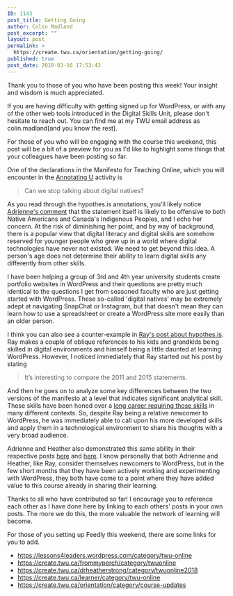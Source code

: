```yaml
---
ID: 1143
post_title: Getting Going
author: Colin Madland
post_excerpt: ""
layout: post
permalink: >
  https://create.twu.ca/orientation/getting-going/
published: true
post_date: 2018-03-16 17:53:43
---
```

Thank you to those of you who have been posting this week! Your insight and wisdom is much appreciated.

If you are having difficulty with getting signed up for WordPress, or with any of the other web tools introduced in the Digital Skills Unit, please don't hesitate to reach out. You can find me at my TWU email address as colin.madland[and you know the rest].

For those of you who will be engaging with the course this weekend, this post will be a bit of a preview for you as I'd like to highlight some things that your colleagues have been posting so far.

One of the declarations in the Manifesto for Teaching Online, which you will encounter in the <a href="https://create.twu.ca/orientation/digital-skills/annotating-u/" target="_blank" rel="noopener">Annotating U</a> activity is

<blockquote>Can we stop talking about digital natives?</blockquote>

As you read through the hypothes.is annotations, you'll likely notice <a href="https://hyp.is/E7CXoidGEeiJsQPJFNWI7g/onlineteachingmanifesto.wordpress.com/the-text/">Adrienne's comment</a> that the statement itself is likely to be offensive to both Native Americans and Canada's Indigenous Peoples, and I echo her concern. At the risk of diminishing her point, and by way of background, there is a popular view that digital literacy and digital skills are somehow reserved for younger people who grew up in a world where digital technologies have never not existed. We need to get beyond this idea. A person's age does not determine their ability to learn digital skills any differently from other skills.

I have been helping a group of 3rd and 4th year university students create portfolio websites in WordPress and their questions are pretty much identical to the questions I get from seasoned faculty who are just getting started with WordPress. These so-called 'digital natives' may be extremely adept at navigating SnapChat or Instagram, but that doesn't mean they can learn how to use a spreadsheet or create a WordPress site more easily than an older person.

I think you can also see a counter-example in <a href="https://create.twu.ca/frommyperch/2018/03/15/reflections-on-using-hypothes-is/" target="_blank" rel="noopener">Ray's post about hypothes.is</a>. Ray makes a couple of oblique references to his kids and grandkids being skilled in digital environments and himself being a little daunted at learning WordPress. However, I noticed immediately that Ray started out his post by stating

<blockquote>It’s interesting to compare the 2011 and 2015 statements.</blockquote>

And then he goes on to analyze some key differences between the two versions of the manifesto at a level that indicates significant analytical skill. These skills have been honed over a <a href="https://create.twu.ca/frommyperch/2018/03/15/my-introduction/" target="_blank" rel="noopener">long career requiring those skills</a> in many different contexts. So, despite Ray being a relative newcomer to WordPress, he was immediately able to call upon his more developed skills and apply them in a technological environment to share his thoughts with a very broad audience.

Adrienne and Heather also demonstrated this same ability in their respective posts <a href="https://create.twu.ca/learner/2018/03/14/hypothes-is-in-action/" target="_blank" rel="noopener">here</a> and <a href="https://create.twu.ca/drheatherstrong/2018/03/14/curating-u-reflection/" target="_blank" rel="noopener">here</a>. I know personally that both Adrienne and Heather, like Ray, consider themselves newcomers to WordPress, but in the few short months that they have been actively working and experimenting with WordPress, they both have come to a point where they have added value to this course already in sharing their learning.

Thanks to all who have contributed so far! I encourage you to reference each other as I have done here by linking to each others' posts in your own posts. The more we do this, the more valuable the network of learning will become.

For those of you setting up Feedly this weekend, there are some links for you to add.

<ul>
    <li><a href="https://lessons4leaders.wordpress.com/category/twu-online">https://lessons4leaders.wordpress.com/category/twu-online</a></li>
    <li><a href="https://create.twu.ca/frommyperch/category/twuonline">https://create.twu.ca/frommyperch/category/twuonline</a></li>
    <li><a href="https://create.twu.ca/drheatherstrong/category/twuonline2018">https://create.twu.ca/drheatherstrong/category/twuonline2018</a></li>
    <li><a href="https://create.twu.ca/learner/category/twu-online">https://create.twu.ca/learner/category/twu-online</a></li>
    <li><a href="https://create.twu.ca/orientation/category/course-updates">https://create.twu.ca/orientation/category/course-updates</a></li>
</ul>
